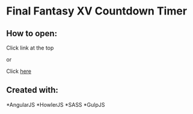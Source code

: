 # Final Fantasy XV Countdown Timer


## How to open:

Click link at the top

or

Click [here](https://johnnyqbui.github.io/FFXV/)

## Created with:

*AngularJS
*HowlerJS
*SASS
*GulpJS
